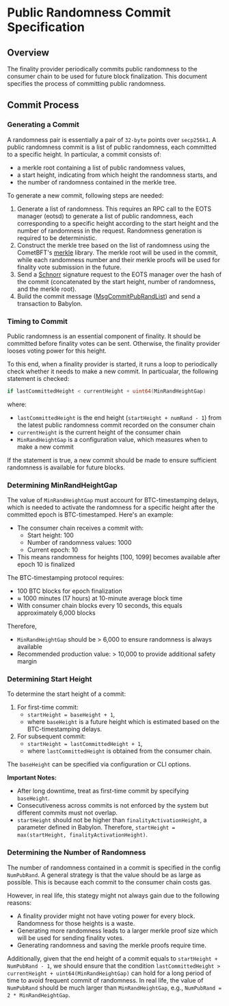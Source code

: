 # Public Randomness Commit Specification

## Overview

The finality provider periodically commits public randomness to the consumer
chain to be used for future block finalization. This document specifies the
process of committing public randomness.

## Commit Process

### Generating a Commit

A randomness pair is essentially a pair of `32-byte` points over `secp256k1`.
A public randomness commit is a list of public
randomness, each committed to a specific height. In particular, a commit
consists of:

- a merkle root containing a list of public randomness values,
- a start height, indicating from which height the randomness starts, and
- the number of randomness contained in the merkle tree.

To generate a new commit, following steps are needed:

1. Generate a list of randomness. This requires an RPC call to the EOTS manager
  (eotsd) to generate a list of public randomness, each corresponding to a
  specific height according to the start height and the number of randomness in
  the request. Randomness generation is required to be deterministic.
2. Construct the merkle tree based on the list of randomness using the CometBFT's [merkle](https://github.com/cometbft/cometbft/tree/main/crypto/merkle)
  library. The merkle root will be used in the commit, while each randomness
  number and their merkle proofs will be used for finality vote submission
  in the future.
3. Send a [Schnorr](https://github.com/btcsuite/btcd/blob/684d64ad74fed203fb846c032f2b55b3e3c36734/btcec/schnorr/signature.go#L391)
  signature request to the EOTS manager over the hash of the commit
  (concatenated by the start height, number of randomness, and the merkle root).
4. Build the commit message ([MsgCommitPubRandList](https://github.com/babylonlabs-io/babylon/blob/aa99e2eb093e06cb9a28a58f373e8fa5f2494383/proto/babylon/finality/v1/tx.proto#L29))
  and send a transaction to Babylon.

### Timing to Commit

Public randomness is an essential component of finality. It should be
committed before finality votes can be sent. Otherwise, the finality provider
looses voting power for this height.

To this end, when a finality provider is started, it runs a loop to periodically
check whether it needs to make a new commit. In particualar,
the following statement is checked:

```go
if lastCommittedHeight < currentHeight + uint64(MinRandHeightGap)
```

where:

- `lastCommittedHeight` is the end height (`startHeight + numRand - 1`)
from the latest public randomness commit recorded on the consumer chain
- `currentHeight` is the current height of the consumer chain
- `MinRandHeightGap` is a configuration value, which measures when to make a
  new commit

If the statement is true, a new commit should be made to ensure sufficient
randomness is available for future blocks.

### Determining MinRandHeightGap

The value of `MinRandHeightGap` must account for BTC-timestamping
delays, which is needed to activate the randomness for a specific height
after the committed epoch is BTC-timestamped. Here's an example:

- The consumer chain receives a commit with:
  - Start height: 100
  - Number of randomness values: 1000
  - Current epoch: 10
- This means randomness for heights [100, 1099] becomes available after epoch 10
  is finalized

The BTC-timestamping protocol requires:

- 100 BTC blocks for epoch finalization
- ≈ 1000 minutes (17 hours) at 10-minute average block time
- With consumer chain blocks every 10 seconds, this equals approximately 6,000
  blocks

Therefore,

- `MinRandHeightGap` should be > 6,000 to ensure randomness is always available
- Recommended production value: > 10,000 to provide additional safety margin

### Determining Start Height

To determine the start height of a commit:

1. For first-time commit:
   - `startHeight = baseHeight + 1`,
   - where `baseHeight` is a future height which is estimated based on the
     BTC-timestamping delays.
2. For subsequent commit:
   - `startHeight = lastCommittedHeight + 1`,
   - where `lastCommittedHeight` is obtained from the consumer chain.

The `baseHeight` can be specified via configuration or CLI options.

**Important Notes:**

- After long downtime, treat as first-time commit by specifying `baseHeight`.
- Consecutiveness across commits is not enforced by the system but
  different commits must not overlap.
- `startHeight` should not be higher than `finalityActivationHeight`,
a parameter defined in Babylon. Therefore,
`startHeight = max(startHeight, finalityActivationHeight)`.

### Determining the Number of Randomness

The number of randomness contained in a commit is specified in the config
`NumPubRand`. A general strategy is that the value should be as large
as possible. This is because each commit to the consumer chain costs gas.
  
However, in real life, this stategy might not always gain due to the following
reasons:

- A finality provider might not have voting power for every block. Randomness
  for those heights is a waste.
- Generating more randomness leads to a larger merkle proof size which will be
  used for sending finality votes.
- Generating randomness and saving the merkle proofs require time.

Additionally, given that the end height of a commit equals to
`startHeight + NumPubRand - 1`, we should ensure that the condition
`lastCommittedHeight > currentHeight + uint64(MinRandHeightGap)` can hold for
a long period of time to avoid frequent commit of randomness.
In real life, the value of `NumPubRand` should be much larger than
`MinRandHeightGap`, e.g., `NumPubRand = 2 * MinRandHeightGap`.
